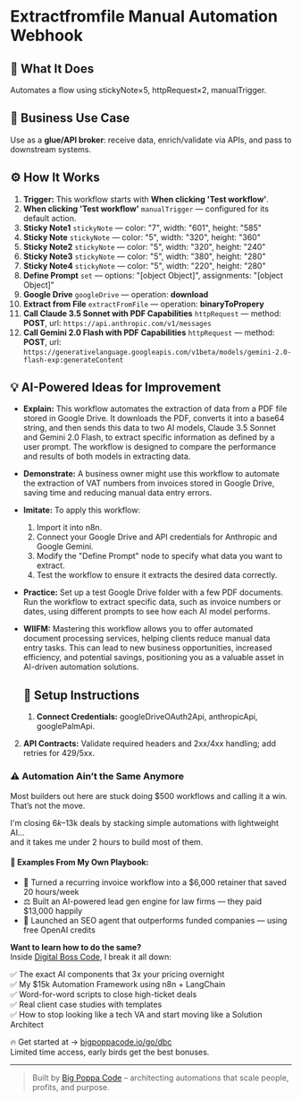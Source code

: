# Extractfromfile Manual Automation Webhook
  ## 🚀 What It Does
  Automates a flow using stickyNote×5, httpRequest×2, manualTrigger.
  
  ## 💼 Business Use Case
  Use as a **glue/API broker**: receive data, enrich/validate via APIs, and pass to downstream systems.
  
  ## ⚙️ How It Works
  1. **Trigger:** This workflow starts with **When clicking 'Test workflow'**.
  2. **When clicking 'Test workflow'** `manualTrigger` — configured for its default action.
3. **Sticky Note1** `stickyNote` — color: "7", width: "601", height: "585"
4. **Sticky Note** `stickyNote` — color: "5", width: "320", height: "360"
5. **Sticky Note2** `stickyNote` — color: "5", width: "320", height: "240"
6. **Sticky Note3** `stickyNote` — color: "5", width: "380", height: "280"
7. **Sticky Note4** `stickyNote` — color: "5", width: "220", height: "280"
8. **Define Prompt** `set` — options: "[object Object]", assignments: "[object Object]"
9. **Google Drive** `googleDrive` — operation: **download**
10. **Extract from File** `extractFromFile` — operation: **binaryToPropery**
11. **Call Claude 3.5 Sonnet with PDF Capabilities** `httpRequest` — method: **POST**, url: `https://api.anthropic.com/v1/messages`
12. **Call Gemini 2.0 Flash with PDF Capabilities** `httpRequest` — method: **POST**, url: `https://generativelanguage.googleapis.com/v1beta/models/gemini-2.0-flash-exp:generateContent`
  
  ## 💡 AI-Powered Ideas for Improvement
  - **Explain:** This workflow automates the extraction of data from a PDF file stored in Google Drive. It downloads the PDF, converts it into a base64 string, and then sends this data to two AI models, Claude 3.5 Sonnet and Gemini 2.0 Flash, to extract specific information as defined by a user prompt. The workflow is designed to compare the performance and results of both models in extracting data.

- **Demonstrate:** A business owner might use this workflow to automate the extraction of VAT numbers from invoices stored in Google Drive, saving time and reducing manual data entry errors.

- **Imitate:** To apply this workflow:
  1. Import it into n8n.
  2. Connect your Google Drive and API credentials for Anthropic and Google Gemini.
  3. Modify the "Define Prompt" node to specify what data you want to extract.
  4. Test the workflow to ensure it extracts the desired data correctly.

- **Practice:** Set up a test Google Drive folder with a few PDF documents. Run the workflow to extract specific data, such as invoice numbers or dates, using different prompts to see how each AI model performs.

- **WIIFM:** Mastering this workflow allows you to offer automated document processing services, helping clients reduce manual data entry tasks. This can lead to new business opportunities, increased efficiency, and potential savings, positioning you as a valuable asset in AI-driven automation solutions.
  
  ## 🔧 Setup Instructions
  1. **Connect Credentials:** googleDriveOAuth2Api, anthropicApi, googlePalmApi.
2. **API Contracts:** Validate required headers and 2xx/4xx handling; add retries for 429/5xx.
  
### ⚠️ Automation Ain’t the Same Anymore

Most builders out here are stuck doing $500 workflows and calling it a win.  
That’s not the move.  

I'm closing $6k–$13k deals by stacking simple automations with lightweight AI...  
and it takes me under 2 hours to build most of them.

#### 🧠 Examples From My Own Playbook:
- 🔁 Turned a recurring invoice workflow into a $6,000 retainer that saved 20 hours/week  
- ⚖️ Built an AI-powered lead gen engine for law firms — they paid $13,000 happily  
- 🚀 Launched an SEO agent that outperforms funded companies — using free OpenAI credits  

**Want to learn how to do the same?**  
Inside [Digital Boss Code](https://bigpoppacode.io/go/dbc), I break it all down:

✅ The exact AI components that 3x your pricing overnight  
✅ My $15k Automation Framework using n8n + LangChain  
✅ Word-for-word scripts to close high-ticket deals  
✅ Real client case studies with templates  
✅ How to stop looking like a tech VA and start moving like a Solution Architect  

🔥 Get started at → [bigpoppacode.io/go/dbc](https://bigpoppacode.io/go/dbc)  
Limited time access, early birds get the best bonuses.

---
> Built by [Big Poppa Code](https://bigpoppacode.io) – architecting automations that scale people, profits, and purpose.
  